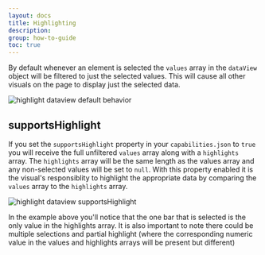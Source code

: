 ```yaml
---
layout: docs
title: Highlighting
description: 
group: how-to-guide
toc: true
---
```


By default whenever an element is selected the `values` array in the `dataView` object will be filtered to just the selected values. This will cause all other visuals on the page to display just the selected data.

![highlight dataview default behavior](../images/highlightDataView.png)

## supportsHighlight

If you set the `supportsHighlight` property in your `capabilities.json` to `true` you will receive the full unfiltered `values` array along with a `highlights` array. The `highlights` array will be the same length as the values array and any non-selected values will be set to `null`. With this property enabled it is the visual's responsiblity to highlight the appropriate data by comparing the `values` array to the `highlights` array.

![highlight dataview supportsHighlight](../images/highlightDataViewSupports.png)

In the example above you'll notice that the one bar that is selected is the only value in the highlights array. It is also important to note there could be multiple selections and partial highlight (where the corresponding numeric value in the values and highlights arrays will be present but different) 
